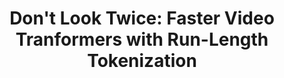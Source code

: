 ---
layout: page
title: "Don't Look Twice: Faster Video Tranformers with Run-Length Tokenization"
description: RLT
#img: /projects/rlt/static/images/pipeline.png
redirect: /projects/rlt/
importance: 1
category: work
---